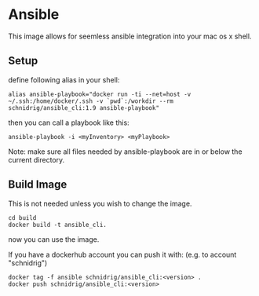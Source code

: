 # Ansible

This image allows for seemless ansible integration into your mac os x shell.

## Setup

define following alias in your shell:

	alias ansible-playbook="docker run -ti --net=host -v ~/.ssh:/home/docker/.ssh -v `pwd`:/workdir --rm schnidrig/ansible_cli:1.9 ansible-playbook"
	
then you can call a playbook like this:

	ansible-playbook -i <myInventory> <myPlaybook>

Note: make sure all files needed by ansible-playbook are in or below the current directory.


## Build Image

This is not needed unless you wish to change the image. 

    cd build
    docker build -t ansible_cli.

now you can use the image. 

If you have a dockerhub account you can push it with: (e.g. to account "schnidrig")
    
    docker tag -f ansible schnidrig/ansible_cli:<version> .
    docker push schnidrig/ansible_cli:<version>

	